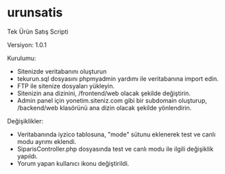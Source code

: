 # urunsatis
Tek Ürün Satış Scripti

Versiyon: 1.0.1

Kurulumu:

* Sitenizde veritabanını oluşturun
* tekurun.sql dosyasını phpmyadmin yardımı ile veritabanına import edin.
* FTP ile sitenize dosyaları yükleyin.
* Sitenizin ana dizinini, /frontend/web olacak şekilde değiştirin.
* Admin panel için yonetim.siteniz.com gibi bir subdomain oluşturup, /backend/web klasörünü ana dizin olacak şekilde yönlendirin.

Değişiklikler:
* Veritabanında iyzico tablosuna, "mode" sütunu eklenerek test ve canlı modu ayrımı eklendi.
* SiparisController.php dosyasında test ve canlı modu ile ilgili değişiklik yapıldı.
* Yorum yapan kullanıcı ikonu değiştirildi.
